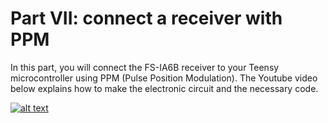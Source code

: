 # Part VII: connect a receiver with PPM

In this part, you will connect the FS-IA6B receiver to your Teensy microcontroller using PPM (Pulse Position Modulation). The Youtube video below explains how to make the electronic circuit and the necessary code.

[![alt text](https://user-images.githubusercontent.com/110851620/193469835-d91ef91d-f2c6-4edd-a089-ce8626be6c56.png?raw=true)](https://www.youtube.com/watch?v=5q04aPHSoVg&t)
